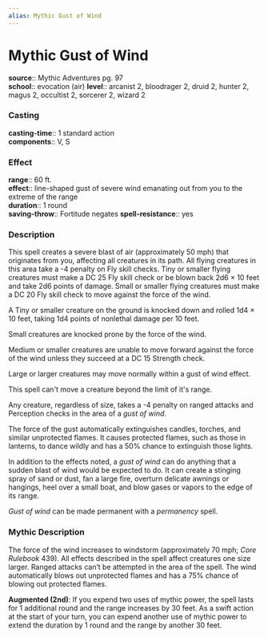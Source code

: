 ```yaml
---
alias: Mythic Gust of Wind
---
```


# Mythic Gust of Wind

**source**:: Mythic Adventures pg. 97  
**school**:: evocation (air)
**level**:: arcanist 2, bloodrager 2, druid 2, hunter 2, magus 2, occultist 2, sorcerer 2, wizard 2

### Casting 

**casting-time**:: 1 standard action  
**components**:: V, S

### Effect 

**range**:: 60 ft.  
**effect**:: line-shaped gust of severe wind emanating out from you to the extreme of the range  
**duration**:: 1 round  
**saving-throw**:: Fortitude negates
**spell-resistance**:: yes

### Description 

This spell creates a severe blast of air (approximately 50 mph) that originates from you, affecting all creatures in its path. All flying creatures in this area take a -4 penalty on Fly skill checks. Tiny or smaller flying creatures must make a DC 25 Fly skill check or be blown back 2d6 × 10 feet and take 2d6 points of damage. Small or smaller flying creatures must make a DC 20 Fly skill check to move against the force of the wind.  
  
A Tiny or smaller creature on the ground is knocked down and rolled 1d4 × 10 feet, taking 1d4 points of nonlethal damage per 10 feet.  
  
Small creatures are knocked prone by the force of the wind.  
  
Medium or smaller creatures are unable to move forward against the force of the wind unless they succeed at a DC 15 Strength check.  
  
Large or larger creatures may move normally within a gust of wind effect.  
  
This spell can't move a creature beyond the limit of it's range.  
  
Any creature, regardless of size, takes a -4 penalty on ranged attacks and Perception checks in the area of a *gust of wind*.  
  
The force of the gust automatically extinguishes candles, torches, and similar unprotected flames. It causes protected flames, such as those in lanterns, to dance wildly and has a 50% chance to extinguish those lights.  
  
In addition to the effects noted, a *gust of wind* can do anything that a sudden blast of wind would be expected to do. It can create a stinging spray of sand or dust, fan a large fire, overturn delicate awnings or hangings, heel over a small boat, and blow gases or vapors to the edge of its range.  
  
*Gust of wind* can be made permanent with a *permanency* spell.

### Mythic Description

The force of the wind increases to windstorm (approximately 70 mph; *Core Rulebook* 439). All effects described in the spell affect creatures one size larger. Ranged attacks can’t be attempted in the area of the spell. The wind automatically blows out unprotected flames and has a 75% chance of blowing out protected flames.  
  
**Augmented (2nd)**: If you expend two uses of mythic power, the spell lasts for 1 additional round and the range increases by 30 feet. As a swift action at the start of your turn, you can expend another use of mythic power to extend the duration by 1 round and the range by another 30 feet.
